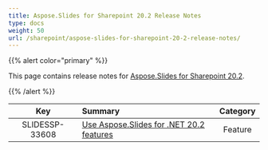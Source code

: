 ```yaml
---
title: Aspose.Slides for Sharepoint 20.2 Release Notes
type: docs
weight: 50
url: /sharepoint/aspose-slides-for-sharepoint-20-2-release-notes/
---
```


{{% alert color="primary" %}} 

This page contains release notes for [Aspose.Slides for Sharepoint 20.2](https://downloads.aspose.com/slides/sharepoint/new-releases/aspose.slides-for-sharepoint-20.2/).

{{% /alert %}} 

|**Key** |**Summary** |**Category** |
| :-: | :- | :-: |
|SLIDESSP-33608|[Use Aspose.Slides for .NET 20.2 features](https://docs.aspose.com/display/slidesnet/Aspose.Slides+for+.NET+20.2+Release+Notes)[](https://docs.aspose.com/display/slidesnet/Aspose.Slides+for+.NET+20.1+Release+Notes)|Feature|


